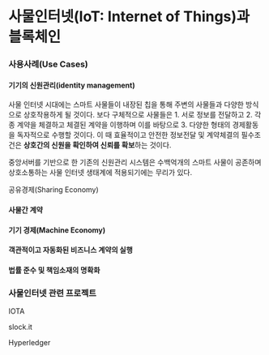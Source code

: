 # 사물인터넷\(IoT: Internet of Things\)과 블록체인

### 사용사례\(Use Cases\)

#### 기기의 신원관리\(identity management\)

사물 인터넷 시대에는 스마트 사물들이 내장된 칩을 통해 주변의 사물들과 다양한 방식으로 상호작용하게 될 것이다. 보다 구체적으로 사물들은 1. 서로 정보를 전달하고 2. 각종 계약을 체결하고 체결된 계약을 이행하며 이를 바탕으로 3. 다양한 형태의 경제활동을 독자적으로 수행할 것이다. 이 때 효율적이고 안전한 정보전달 및 계약체결의 필수조건은 **상호간의 신원을 확인하여 신뢰를 확보**하는 것이다.

중앙서버를 기반으로 한 기존의 신원관리 시스템은 수백억개의 스마트 사물이 공존하며 상호소통하는 사물 인터넷 생태계에 적용되기에는 무리가 있다.

공유경제\(Sharing Economy\)

#### 사물간 계약

#### 기기 경제\(Machine Economy\)

#### 객관적이고 자동화된 비즈니스 계약의 실행

#### 법률 준수 및 책임소재의 명확화



### 사물인터넷 관련 프로젝트

IOTA

slock.it

Hyperledger

